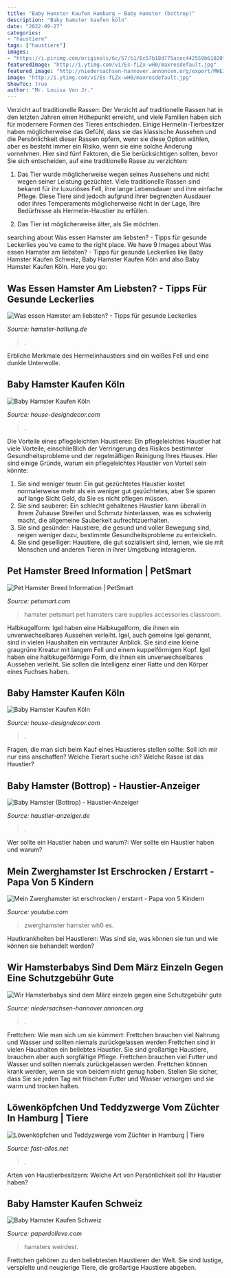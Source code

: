 ```yaml
---
title: "Baby Hamster Kaufen Hamburg ~ Baby Hamster (bottrop)"
description: "Baby hamster kaufen köln"
date: "2022-09-27"
categories:
- "haustiere"
tags: ["haustiere"]
images:
- "https://i.pinimg.com/originals/6c/57/b1/6c57b18d775acec442559b61020f1169.jpg"
featuredImage: "http://i.ytimg.com/vi/Es-fLZx-wH0/maxresdefault.jpg"
featured_image: "http://niedersachsen-hannover.annoncen.org/export/MWE1ODE0NWZjMjMwMmNjMzQwNGY5MjFhY2VlY2E.jpg"
image: "http://i.ytimg.com/vi/Es-fLZx-wH0/maxresdefault.jpg"
ShowToc: true
author: "Mr. Louisa Von Jr."
---
```



Verzicht auf traditionelle Rassen:
Der Verzicht auf traditionelle Rassen hat in den letzten Jahren einen Höhepunkt erreicht, und viele Familien haben sich für modernere Formen des Tieres entschieden. Einige Hermelin-Tierbesitzer haben möglicherweise das Gefühl, dass sie das klassische Aussehen und die Persönlichkeit dieser Rassen opfern, wenn sie diese Option wählen, aber es besteht immer ein Risiko, wenn sie eine solche Änderung vornehmen. Hier sind fünf Faktoren, die Sie berücksichtigen sollten, bevor Sie sich entscheiden, auf eine traditionelle Rasse zu verzichten:
1. Das Tier wurde möglicherweise wegen seines Aussehens und nicht wegen seiner Leistung gezüchtet. Viele traditionelle Rassen sind bekannt für ihr luxuriöses Fell, ihre lange Lebensdauer und ihre einfache Pflege. Diese Tiere sind jedoch aufgrund ihrer begrenzten Ausdauer oder ihres Temperaments möglicherweise nicht in der Lage, Ihre Bedürfnisse als Hermelin-Haustier zu erfüllen.

2. Das Tier ist möglicherweise älter, als Sie möchten.

	

		
searching about Was essen Hamster am liebsten? - Tipps für gesunde Leckerlies you've came to the right place. We have 9 Images about Was essen Hamster am liebsten? - Tipps für gesunde Leckerlies like Baby Hamster Kaufen Schweiz, Baby Hamster Kaufen Köln and also Baby Hamster Kaufen Köln. Here you go:
		
    
## Was Essen Hamster Am Liebsten? - Tipps Für Gesunde Leckerlies

<img loading=lazy src="https://www.hamster-haltung.de/wp-content/uploads/2019/10/was-essen-hamster-am-liebsten.jpg" onerror="this.onerror=null;this.src='https://tse2.mm.bing.net/th?id=OIP.2UPZUc7sUVy9kUzDK8PIBAHaDt&amp;pid=15.1';" alt="Was essen Hamster am liebsten? - Tipps für gesunde Leckerlies">

_Source: hamster-haltung.de_

>. 

	

Erbliche Merkmale des Hermelinhaustiers sind ein weißes Fell und eine dunkle Unterwolle.

    
## Baby Hamster Kaufen Köln

<img loading=lazy src="https://i.pinimg.com/originals/09/bc/50/09bc50f3e48392f2c89aed22e15cf526.jpg" onerror="this.onerror=null;this.src='https://tse2.mm.bing.net/th?id=OIP.QWdpHYZkYpVQgAuRmBhnPgHaHa&amp;pid=15.1';" alt="Baby Hamster Kaufen Köln">

_Source: house-designdecor.com_

>. 

	

Die Vorteile eines pflegeleichten Haustieres:
Ein pflegeleichtes Haustier hat viele Vorteile, einschließlich der Verringerung des Risikos bestimmter Gesundheitsprobleme und der regelmäßigen Reinigung Ihres Hauses. Hier sind einige Gründe, warum ein pflegeleichtes Haustier von Vorteil sein könnte:
1) Sie sind weniger teuer: Ein gut gezüchtetes Haustier kostet normalerweise mehr als ein weniger gut gezüchtetes, aber Sie sparen auf lange Sicht Geld, da Sie es nicht pflegen müssen.
2) Sie sind sauberer: Ein schlecht gehaltenes Haustier kann überall in Ihrem Zuhause Streifen und Schmutz hinterlassen, was es schwierig macht, die allgemeine Sauberkeit aufrechtzuerhalten.
3) Sie sind gesünder: Haustiere, die gesund und voller Bewegung sind, neigen weniger dazu, bestimmte Gesundheitsprobleme zu entwickeln.
4) Sie sind geselliger: Haustiere, die gut sozialisiert sind, lernen, wie sie mit Menschen und anderen Tieren in ihrer Umgebung interagieren.

    
## Pet Hamster Breed Information | PetSmart

<img loading=lazy src="http://s7d2.scene7.com/is/image/PetSmart/ARTHMB-CaringForYourHamster-20160818?$AR1104$" onerror="this.onerror=null;this.src='https://tse2.mm.bing.net/th?id=OIP.kThmGzjwjV6BB3-jyKkk-wAAAA&amp;pid=15.1';" alt="Pet Hamster Breed Information | PetSmart">

_Source: petsmart.com_

>hamster petsmart pet hamsters care supplies accessories classroom. 

	

Halbkugelform: Igel haben eine Halbkugelform, die ihnen ein unverwechselbares Aussehen verleiht.
Igel, auch gemeine Igel genannt, sind in vielen Haushalten ein vertrauter Anblick. Sie sind eine kleine graugrüne Kreatur mit langem Fell und einem kuppelförmigen Kopf. Igel haben eine halbkugelförmige Form, die ihnen ein unverwechselbares Aussehen verleiht. Sie sollen die Intelligenz einer Ratte und den Körper eines Fuchses haben.

    
## Baby Hamster Kaufen Köln

<img loading=lazy src="https://i.pinimg.com/originals/05/f7/8e/05f78e7f1943b051d5ff659399039a53.jpg" onerror="this.onerror=null;this.src='https://tse1.mm.bing.net/th?id=OIP.RXCpdPmTzV5sjzyqiCRBwwHaHa&amp;pid=15.1';" alt="Baby Hamster Kaufen Köln">

_Source: house-designdecor.com_

>. 

	

Fragen, die man sich beim Kauf eines Haustieres stellen sollte: Soll ich mir nur eins anschaffen? Welche Tierart suche ich? Welche Rasse ist das Haustier?

    
## Baby Hamster (Bottrop) - Haustier-Anzeiger

<img loading=lazy src="https://www.deine-tierwelt.de/fotos/127087663_xl.jpg" onerror="this.onerror=null;this.src='https://tse1.mm.bing.net/th?id=OIP.yCe2WQSKI21bOR_6txjAvgHaJ4&amp;pid=15.1';" alt="Baby Hamster (Bottrop) - Haustier-Anzeiger">

_Source: haustier-anzeiger.de_

>. 

	

Wer sollte ein Haustier haben und warum?: Wer sollte ein Haustier haben und warum?

    
## Mein Zwerghamster Ist Erschrocken / Erstarrt - Papa Von 5 Kindern

<img loading=lazy src="http://i.ytimg.com/vi/Es-fLZx-wH0/maxresdefault.jpg" onerror="this.onerror=null;this.src='https://tse3.mm.bing.net/th?id=OIP.FSgmI0GCoAGBmdXB5QdWQgHaEK&amp;pid=15.1';" alt="Mein Zwerghamster ist erschrocken / erstarrt - Papa von 5 Kindern">

_Source: youtube.com_

>zwerghamster hamster wh0 es. 

	

Hautkrankheiten bei Haustieren: Was sind sie, was können sie tun und wie können sie behandelt werden?

    
## Wir Hamsterbabys Sind Dem März Einzeln Gegen Eine Schutzgebühr Gute

<img loading=lazy src="http://niedersachsen-hannover.annoncen.org/export/MWE1ODE0NWZjMjMwMmNjMzQwNGY5MjFhY2VlY2E.jpg" onerror="this.onerror=null;this.src='https://tse4.mm.bing.net/th?id=OIP.S6Ku04qc6pv6t-oaF04BewHaLH&amp;pid=15.1';" alt="Wir Hamsterbabys sind dem März einzeln gegen eine Schutzgebühr gute">

_Source: niedersachsen-hannover.annoncen.org_

>. 

	

Frettchen: Wie man sich um sie kümmert: Frettchen brauchen viel Nahrung und Wasser und sollten niemals zurückgelassen werden
Frettchen sind in vielen Haushalten ein beliebtes Haustier. Sie sind großartige Haustiere, brauchen aber auch sorgfältige Pflege. Frettchen brauchen viel Futter und Wasser und sollten niemals zurückgelassen werden. Frettchen können krank werden, wenn sie von beidem nicht genug haben. Stellen Sie sicher, dass Sie sie jeden Tag mit frischem Futter und Wasser versorgen und sie warm und trocken halten.

    
## Löwenköpfchen Und Teddyzwerge Vom Züchter In Hamburg | Tiere

<img loading=lazy src="https://www.fast-alles.net/pictures/387057.jpg" onerror="this.onerror=null;this.src='https://tse2.mm.bing.net/th?id=OIP.q-hDttdA4EXa_RhTNPPPqQHaIC&amp;pid=15.1';" alt="Löwenköpfchen und Teddyzwerge vom Züchter in Hamburg | Tiere">

_Source: fast-alles.net_

>. 

	

Arten von Haustierbesitzern: Welche Art von Persönlichkeit soll Ihr Haustier haben?

    
## Baby Hamster Kaufen Schweiz

<img loading=lazy src="https://i.pinimg.com/originals/6c/57/b1/6c57b18d775acec442559b61020f1169.jpg" onerror="this.onerror=null;this.src='https://tse2.mm.bing.net/th?id=OIP.7xGQcMMpwJNzWlEBnnz1DQHaJ4&amp;pid=15.1';" alt="Baby Hamster Kaufen Schweiz">

_Source: paperdolleve.com_

>hamsters weirdest. 

	

Frettchen gehören zu den beliebtesten Haustieren der Welt. Sie sind lustige, verspielte und neugierige Tiere, die großartige Haustiere abgeben.

